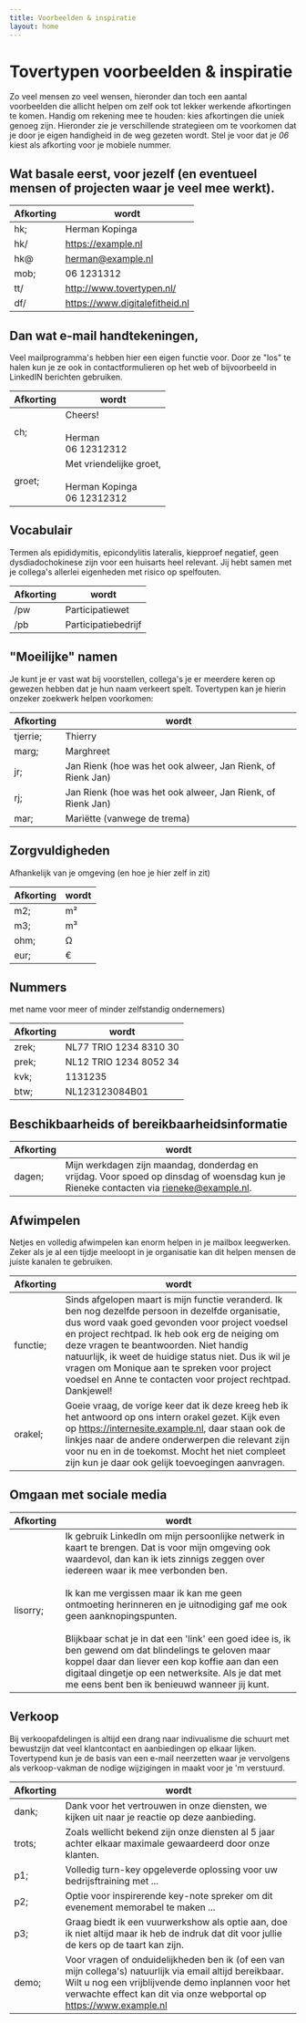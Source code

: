 ```yaml
---
title: Voorbeelden & inspiratie
layout: home
---
```


# Tovertypen voorbeelden & inspiratie
Zo veel mensen zo veel wensen, hieronder dan toch een aantal voorbeelden die allicht helpen om zelf ook tot lekker werkende afkortingen te komen. Handig om rekening mee te houden: kies afkortingen die uniek genoeg zijn. Hieronder zie je verschillende strategieen om te voorkomen dat je door je eigen handigheid in de weg gezeten wordt. Stel je voor dat je _06_ kiest als afkorting voor je mobiele nummer.

## Wat basale eerst, voor jezelf (en eventueel mensen of projecten waar je veel mee werkt).

| Afkorting | wordt |
| -------- | ------- |
| hk;  | Herman Kopinga |
| hk/  | https://example.nl |
| hk@  | herman@example.nl |
| mob;  | 06 1231312 |
| tt/  | http://www.tovertypen.nl/ |
| df/  | https://www.digitalefitheid.nl |

## Dan wat e-mail handtekeningen, 
Veel mailprogramma's hebben hier een eigen functie voor. Door ze "los" te halen kun je ze ook in contactformulieren op het web of bijvoorbeeld in LinkedIN berichten gebruiken.

| Afkorting | wordt |
| -------- | ------- |
|ch; | Cheers!<br /><br />Herman<br />06 12312312 |
|groet; | Met vriendelijke groet, <br /><br />Herman Kopinga<br />06 12312312 |

## Vocabulair
Termen als epididymitis, epicondylitis lateralis, kiepproef negatief, geen dysdiadochokinese zijn voor een huisarts heel relevant. Jij hebt samen met je collega's allerlei eigenheden met risico op spelfouten.

| Afkorting | wordt |
| --------- | ----- |
| /pw | Participatiewet |
| /pb | Participatiebedrijf |

## "Moeilijke" namen
Je kunt je er vast wat bij voorstellen, collega's je er meerdere keren op gewezen hebben dat je hun naam verkeert spelt. Tovertypen kan je hierin onzeker zoekwerk helpen voorkomen:

| Afkorting | wordt |
| -------- | ------- |
| tjerrie;  | Thierry |
| marg;  | Marghreet |
| jr;  | Jan Rienk (hoe was het ook alweer, Jan Rienk, of Rienk Jan) |
| rj;  | Jan Rienk (hoe was het ook alweer, Jan Rienk, of Rienk Jan) |
| mar;  | Mariëtte (vanwege de trema) |

## Zorgvuldigheden
Afhankelijk van je omgeving (en hoe je hier zelf in zit) 

| Afkorting | wordt |
| -------- | ------- |
| m2;      | m²      |
| m3;      | m³      |
| ohm;     | Ω       |
| eur;     | €       |

## Nummers 
met name voor meer of minder zelfstandig ondernemers)

| Afkorting | wordt |
| -------- | ------- |
| zrek; | NL77 TRIO 1234 8310 30 |
| prek; | NL12 TRIO 1234 8052 34 |
| kvk; | 1131235 |
| btw; | NL123123084B01 |

## Beschikbaarheids of bereikbaarheidsinformatie

| Afkorting | wordt |
| -------- | ------- |
| dagen; | Mijn werkdagen zijn maandag, donderdag en vrijdag. Voor spoed op dinsdag of woensdag kun je Rieneke contacten via rieneke@example.nl. |

## Afwimpelen
Netjes en volledig afwimpelen kan enorm helpen in je mailbox leegwerken. Zeker als je al een tijdje meeloopt in je organisatie kan dit helpen mensen de juiste kanalen te gebruiken.

| Afkorting | wordt |
| -------- | ------- |
| functie; | Sinds afgelopen maart is mijn functie veranderd. Ik ben nog dezelfde persoon in dezelfde organisatie, dus word vaak goed gevonden voor project voedsel en project rechtpad. Ik heb ook erg de neiging om deze vragen te beantwoorden. Niet handig natuurlijk, ik weet de huidige status niet. Dus ik wil je vragen om Monique aan te spreken voor project voedsel en Anne te contacten voor project rechtpad. Dankjewel! |
| orakel; | Goeie vraag, de vorige keer dat ik deze kreeg heb ik het antwoord op ons intern orakel gezet. Kijk even op https://internesite.example.nl, daar staan ook de linkjes naar de andere onderwerpen die relevant zijn voor nu en in de toekomst. Mocht het niet compleet zijn kun je daar ook gelijk toevoegingen aanvragen. |

## Omgaan met sociale media

| Afkorting | wordt |
| -------- | ------- |
| lisorry; | Ik gebruik LinkedIn om mijn persoonlijke netwerk in kaart te brengen. Dat is voor mijn omgeving ook waardevol, dan kan ik iets zinnigs zeggen over iedereen waar ik mee verbonden ben. <br /><br />Ik kan me vergissen maar ik kan me geen ontmoeting herinneren en je uitnodiging gaf me ook geen aanknopingspunten.<br /><br /> Blijkbaar schat je in dat een 'link' een goed idee is, ik ben gewend om dat blindelings te geloven maar koppel daar dan liever een kop koffie aan dan een digitaal dingetje op een netwerksite. Als je dat met me eens bent ben ik benieuwd wanneer jij kunt. |

## Verkoop
Bij verkoopafdelingen is altijd een drang naar indivualisme die schuurt met bewustzijn dat veel klantcontact en aanbiedingen op elkaar lijken. Tovertypend kun je de basis van een e-mail neerzetten waar je vervolgens als verkoop-vakman de nodige wijzigingen in maakt voor je 'm verstuurd.

| Afkorting | wordt |
| -------- | ------- |
| dank; | Dank voor het vertrouwen in onze diensten, we kijken uit naar je reactie op deze aanbieding. |
| trots; | Zoals wellicht bekend zijn onze diensten al 5 jaar achter elkaar maximale gewaardeerd door onze klanten. |
| p1; | Volledig turn-key opgeleverde oplossing voor uw bedrijsftraining met ... |
| p2; | Optie voor inspirerende key-note spreker om dit evenement memorabel te maken ... |
| p3; | Graag biedt ik een vuurwerkshow als optie aan, doe ik niet altijd maar ik heb de indruk dat dit voor jullie de kers op de taart kan zijn. |
| demo; | Voor vragen of onduidelijkheden ben ik (of een van mijn collega's) natuurlijk via email altijd bereikbaar. Wilt u nog een vrijblijvende demo inplannen voor het verwachte effect kan dit via onze webportal op https://www.example.nl |
